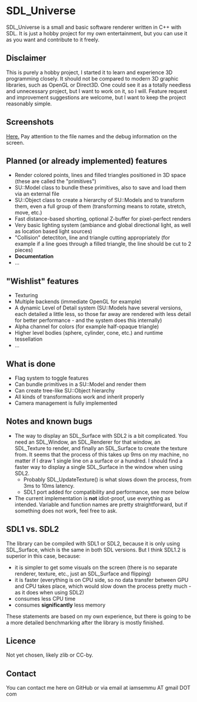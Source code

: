 SDL_Universe
============

SDL_Universe is a small and basic software renderer written in C++ with SDL. It is just a hobby project for my own entertainment, but you can use it as you want and contribute to it freely.



Disclaimer
----------

This is purely a hobby project, I started it to learn and experience 3D programming closely. It should not be compared to modern 3D graphic libraries, such as OpenGL or Direct3D. One could see it as a totally needless and unnecessary project, but I want to work on it, so I will. Feature request and improvement suggestions are welcome, but I want to keep the project reasonably simple.



Screenshots
-----------

[Here.](https://www.dropbox.com/sh/r695mruwek4bhr0/AAD5K_QT_9G54ikxEBSMwS2Pa?dl=0) Pay attention to the file names and the debug information on the screen.



Planned (or already implemented) features
---------------------------------------

* Render colored points, lines and filled triangles positioned in 3D space (these are called the "primitives")
* SU::Model class to bundle these primitives, also to save and load them via an external file
* SU::Object class to create a hierarchy of SU::Models and to transform them, even a full group of them (transforming means to rotate, stretch, move, etc.)
* Fast distance-based shorting, optional Z-buffer for pixel-perfect renders
* Very basic lighting system (ambiance and global directional light, as well as location based light sources)
* "Collision" detectiton, line and triangle cutting appropriately (for example if a line goes through a filled triangle, the line should be cut to 2 pieces)
* **Documentation**
* ...



"Wishlist" features
-------------------

* Texturing
* Multiple backends (immediate OpenGL for example)
* A dynamic Level of Detail system (SU::Models have several versions, each detailed a little less, so those far away are rendered with less detail for better performance - and the system does this internally)
* Alpha channel for colors (for example half-opaque triangle)
* Higher level bodies (sphere, cylinder, cone, etc.) and runtime tessellation
* ...



What is done
------------

* Flag system to toggle features
* Can bundle primitives in a SU::Model and render them
* Can create tree-like SU::Object hierarchy
* All kinds of transformations work and inherit properly
* Camera management is fully implemented



Notes and known bugs
--------------------

* The way to display an SDL_Surface with SDL2 is a bit complicated. You need an SDL_Window, an SDL_Renderer for that window, an SDL_Texture to render, and finally an SDL_Surface to create the texture from.
	It seems that the process of this takes up 9ms on my machine, no matter if I draw 1 single line on a surface or a hundred. I should find a faster way to display a single SDL_Surface in the window when using SDL2.
	* Probably SDL_UpdateTexture() is what slows down the process, from 3ms to 10ms latency.
	* SDL1 port added for compatibility and performance, see more below
* The current implementation is **not** idiot-proof, use everything as intended. Variable and function names are pretty straightforward, but if something does not work, feel free to ask.



SDL1 vs. SDL2
-------------

The library can be compiled with SDL1 or SDL2, because it is only using SDL_Surface, which is the same in both SDL versions.
But I think SDL1.2 is superior in this case, because:
* it is simpler to get some visuals on the screen (there is no separate renderer, texture, etc., just an SDL_Surface and flipping)
* it is faster (everything is on CPU side, so no data transfer between GPU and CPU takes place, which would slow down the process pretty much - as it does when using SDL2)
* consumes less CPU time
* consumes **significantly** less memory

These statements are based on my own experience, but there is going to be a more detailed benchmarking after the library is mostly finished.



Licence
-------

Not yet chosen, likely zlib or CC-by.



Contact
-------
You can contact me here on GitHub or via email at iamsemmu AT gmail DOT com
